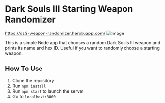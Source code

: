 # Dark Souls III Starting Weapon Randomizer

https://ds3-weapon-randomizer.herokuapp.com/
![image](https://github.com/srogee/ds3-starting-weapon-randomizer/assets/5308539/4b6c39aa-a946-450d-ba98-951cf13ec399)

This is a simple Node app that chooses a random Dark Souls III weapon and prints its name and hex ID. Useful if you want to randomly choose a starting weapon.

## How To Use
1. Clone the repository
2. Run `npm install`
3. Run `npm start` to launch the server
4. Go to `localhost:3000`
